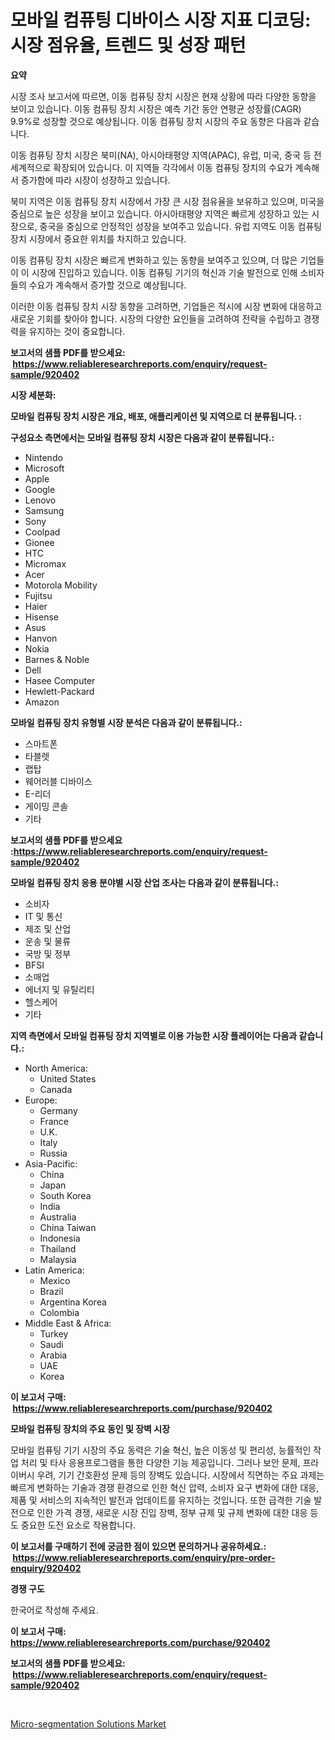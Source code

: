 <p><h1>모바일 컴퓨팅 디바이스 시장 지표 디코딩: 시장 점유율, 트렌드 및 성장 패턴</h1></p><p><strong>요약</strong></p>
<p><p>시장 조사 보고서에 따르면, 이동 컴퓨팅 장치 시장은 현재 상황에 따라 다양한 동향을 보이고 있습니다. 이동 컴퓨팅 장치 시장은 예측 기간 동안 연평균 성장률(CAGR) 9.9%로 성장할 것으로 예상됩니다. 이동 컴퓨팅 장치 시장의 주요 동향은 다음과 같습니다.</p><p>이동 컴퓨팅 장치 시장은 북미(NA), 아시아태평양 지역(APAC), 유럽, 미국, 중국 등 전 세계적으로 확장되어 있습니다. 이 지역들 각각에서 이동 컴퓨팅 장치의 수요가 계속해서 증가함에 따라 시장이 성장하고 있습니다.</p><p>북미 지역은 이동 컴퓨팅 장치 시장에서 가장 큰 시장 점유율을 보유하고 있으며, 미국을 중심으로 높은 성장을 보이고 있습니다. 아시아태평양 지역은 빠르게 성장하고 있는 시장으로, 중국을 중심으로 안정적인 성장을 보여주고 있습니다. 유럽 지역도 이동 컴퓨팅 장치 시장에서 중요한 위치를 차지하고 있습니다.</p><p>이동 컴퓨팅 장치 시장은 빠르게 변화하고 있는 동향을 보여주고 있으며, 더 많은 기업들이 이 시장에 진입하고 있습니다. 이동 컴퓨팅 기기의 혁신과 기술 발전으로 인해 소비자들의 수요가 계속해서 증가할 것으로 예상됩니다.</p><p>이러한 이동 컴퓨팅 장치 시장 동향을 고려하면, 기업들은 적시에 시장 변화에 대응하고 새로운 기회를 찾아야 합니다. 시장의 다양한 요인들을 고려하여 전략을 수립하고 경쟁력을 유지하는 것이 중요합니다.</p></p>
<p><strong>보고서의 샘플 PDF를 받으세요: &nbsp;<a href="https://www.reliableresearchreports.com/enquiry/request-sample/920402">https://www.reliableresearchreports.com/enquiry/request-sample/920402</a></strong></p>
<p><strong>시장 세분화:</strong></p>
<p><strong> 모바일 컴퓨팅 장치 시장은 개요, 배포, 애플리케이션 및 지역으로 더 분류됩니다. :</strong></p>
<p><strong>구성요소 측면에서는 모바일 컴퓨팅 장치 시장은 다음과 같이 분류됩니다.:</strong></p>
<p><ul><li>Nintendo</li><li>Microsoft</li><li>Apple</li><li>Google</li><li>Lenovo</li><li>Samsung</li><li>Sony</li><li>Coolpad</li><li>Gionee</li><li>HTC</li><li>Micromax</li><li>Acer</li><li>Motorola Mobility</li><li>Fujitsu</li><li>Haier</li><li>Hisense</li><li>Asus</li><li>Hanvon</li><li>Nokia</li><li>Barnes & Noble</li><li>Dell</li><li>Hasee Computer</li><li>Hewlett-Packard</li><li>Amazon</li></ul></p>
<p><strong> 모바일 컴퓨팅 장치 유형별 시장 분석은 다음과 같이 분류됩니다.:</strong></p>
<p><ul><li>스마트폰</li><li>타블렛</li><li>랩탑</li><li>웨어러블 디바이스</li><li>E-리더</li><li>게이밍 콘솔</li><li>기타</li></ul></p>
<p><strong>보고서의 샘플 PDF를 받으세요 :<a href="https://www.reliableresearchreports.com/enquiry/request-sample/920402">https://www.reliableresearchreports.com/enquiry/request-sample/920402</a></strong></p>
<p><strong> 모바일 컴퓨팅 장치 응용 분야별 시장 산업 조사는 다음과 같이 분류됩니다.:</strong></p>
<p><ul><li>소비자</li><li>IT 및 통신</li><li>제조 및 산업</li><li>운송 및 물류</li><li>국방 및 정부</li><li>BFSI</li><li>소매업</li><li>에너지 및 유틸리티</li><li>헬스케어</li><li>기타</li></ul></p>
<p><strong>지역 측면에서 모바일 컴퓨팅 장치 지역별로 이용 가능한 시장 플레이어는 다음과 같습니다.:</strong></p>
<p><ul>
    <li>
        North America:
        <ul>
            <li>United States</li>
            <li>Canada</li>
        </ul>
    </li>
    <li>
        Europe:
        <ul>
            <li>Germany</li>
            <li>France</li>
            <li>U.K.</li>
            <li>Italy</li>
            <li>Russia</li>
        </ul>
    </li>
    <li>
        Asia-Pacific:
        <ul>
            <li>China</li>
            <li>Japan</li>
            <li>South Korea</li>
            <li>India</li>
            <li>Australia</li>
            <li>China Taiwan</li>
            <li>Indonesia</li>
            <li>Thailand</li>
            <li>Malaysia</li>
        </ul>
    </li>
    <li>
        Latin America:
        <ul>
            <li>Mexico</li>
            <li>Brazil</li>
            <li>Argentina Korea</li>
            <li>Colombia</li>
        </ul>
    </li>
    <li>
        Middle East & Africa:
        <ul>
            <li>Turkey</li>
            <li>Saudi</li>
            <li>Arabia</li>
            <li>UAE</li>
            <li>Korea</li>
        </ul>
    </li>
    </ul></p>
<p><strong>이 보고서 구매: &nbsp;<a href="https://www.reliableresearchreports.com/purchase/920402">https://www.reliableresearchreports.com/purchase/920402</a></strong></p>
<p><strong>모바일 컴퓨팅 장치의 주요 동인 및 장벽 시장</strong></p>
<p><p>모바일 컴퓨팅 기기 시장의 주요 동력은 기술 혁신, 높은 이동성 및 편리성, 능률적인 작업 처리 및 타사 응용프로그램을 통한 다양한 기능 제공입니다. 그러나 보안 문제, 프라이버시 우려, 기기 간호환성 문제 등의 장벽도 있습니다. 시장에서 직면하는 주요 과제는 빠르게 변화하는 기술과 경쟁 환경으로 인한 혁신 압력, 소비자 요구 변화에 대한 대응, 제품 및 서비스의 지속적인 발전과 업데이트를 유지하는 것입니다. 또한 급격한 기술 발전으로 인한 가격 경쟁, 새로운 시장 진입 장벽, 정부 규제 및 규제 변화에 대한 대응 등도 중요한 도전 요소로 작용합니다.</p></p>
<p><strong>이 보고서를 구매하기 전에 궁금한 점이 있으면 문의하거나 공유하세요.: &nbsp;<a href="https://www.reliableresearchreports.com/enquiry/pre-order-enquiry/920402">https://www.reliableresearchreports.com/enquiry/pre-order-enquiry/920402</a></strong></p>
<p><strong>경쟁 구도</strong></p>
<p><p>한국어로 작성해 주세요.</p></p>
<p><strong>이 보고서 구매: &nbsp; <a href="https://www.reliableresearchreports.com/purchase/920402">https://www.reliableresearchreports.com/purchase/920402</a></strong></p>
<p><strong>보고서의 샘플 PDF를 받으세요: &nbsp;<a href="https://www.reliableresearchreports.com/enquiry/request-sample/920402">https://www.reliableresearchreports.com/enquiry/request-sample/920402</a></strong><strong></strong></p>
<p>&nbsp;</p>
<p><p><a href="https://github.com/nathandecarvalho/Market-Research-Report-List-2/blob/main/micro-segmentation-solutions-market.md">Micro-segmentation Solutions Market</a></p></p>